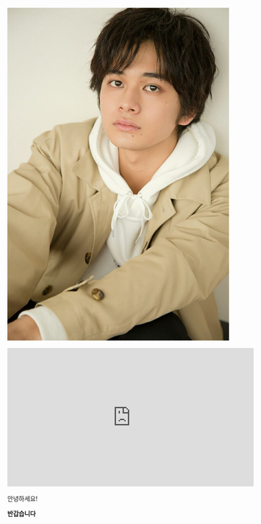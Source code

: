 ![키타무라 타쿠미](./1.jpg)

<iframe width="560" height="315" src="https://www.youtube.com/embed/gsT6eKsnT0M?si=r-q88yMciotcfSh8" title="YouTube video player" frameborder="0" allow="accelerometer; autoplay; clipboard-write; encrypted-media; gyroscope; picture-in-picture; web-share" referrerpolicy="strict-origin-when-cross-origin" allowfullscreen></iframe>

안녕하세요!

**반갑습니다**
